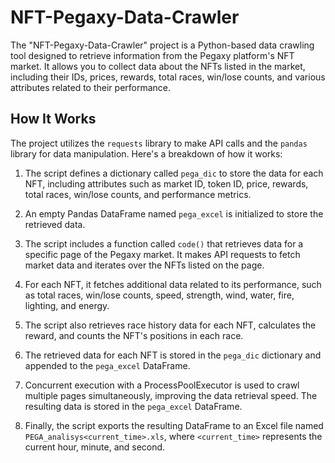 # NFT-Pegaxy-Data-Crawler

The "NFT-Pegaxy-Data-Crawler" project is a Python-based data crawling tool designed to retrieve information from the Pegaxy platform's NFT market. It allows you to collect data about the NFTs listed in the market, including their IDs, prices, rewards, total races, win/lose counts, and various attributes related to their performance.

## How It Works

The project utilizes the `requests` library to make API calls and the `pandas` library for data manipulation. Here's a breakdown of how it works:

1. The script defines a dictionary called `pega_dic` to store the data for each NFT, including attributes such as market ID, token ID, price, rewards, total races, win/lose counts, and performance metrics.

2. An empty Pandas DataFrame named `pega_excel` is initialized to store the retrieved data.

3. The script includes a function called `code()` that retrieves data for a specific page of the Pegaxy market. It makes API requests to fetch market data and iterates over the NFTs listed on the page.

4. For each NFT, it fetches additional data related to its performance, such as total races, win/lose counts, speed, strength, wind, water, fire, lighting, and energy.

5. The script also retrieves race history data for each NFT, calculates the reward, and counts the NFT's positions in each race.

6. The retrieved data for each NFT is stored in the `pega_dic` dictionary and appended to the `pega_excel` DataFrame.

7. Concurrent execution with a ProcessPoolExecutor is used to crawl multiple pages simultaneously, improving the data retrieval speed. The resulting data is stored in the `pega_excel` DataFrame.

8. Finally, the script exports the resulting DataFrame to an Excel file named `PEGA_analisys<current_time>.xls`, where `<current_time>` represents the current hour, minute, and second.

